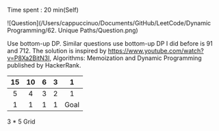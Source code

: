 Time spent : 20 min(Self)

![Question](/Users/cappuccinuo/Documents/GitHub/LeetCode/Dynamic Programming/62. Unique Paths/Question.png)

Use bottom-up DP. Similar questions use bottom-up DP I did before is 91 and 712.
The solution is inspired by <https://www.youtube.com/watch?v=P8Xa2BitN3I>, Algorithms: Memoization and Dynamic Programming published by HackerRank.

|  15  |  10  |  6   |  3   |  1   |
| :--: | :--: | :--: | :--: | :--: |
|  5   |  4   |  3   |  2   |  1   |
|  1   |  1   |  1   |  1   | Goal |

3 * 5 Grid